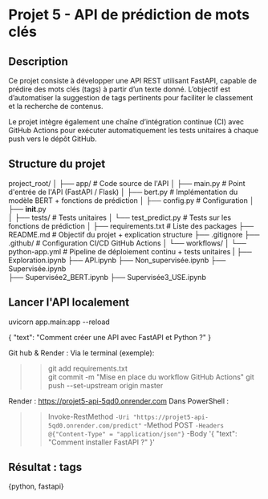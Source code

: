 # Projet 5 - API de prédiction de mots clés

## Description

Ce projet consiste à développer une API REST utilisant FastAPI, capable de prédire des mots clés (tags) à partir d’un texte donné. L’objectif est d’automatiser la suggestion de tags pertinents pour faciliter le classement et la recherche de contenus.

Le projet intègre également une chaîne d’intégration continue (CI) avec GitHub Actions pour exécuter automatiquement les tests unitaires à chaque push vers le dépôt GitHub.

## Structure du projet

project_root/
│
├── app/                        # Code source de l'API
│   ├── main.py                 # Point d'entrée de l'API (FastAPI / Flask)
│   ├── bert.py                 # Implémentation du modèle BERT + fonctions de prédiction
│   ├── config.py               # Configuration
│   ├── __init__.py             
│
├── tests/                      # Tests unitaires
│   └── test_predict.py         # Tests sur les fonctions de prédiction
│
├── requirements.txt            # Liste des packages
├── README.md                   # Objectif du projet + explication structure
├── .gitignore
├── .github/                    # Configuration CI/CD GitHub Actions
│   └── workflows/
│       └── python-app.yml      # Pipeline de déploiement continu + tests unitaires
|
├── Exploration.ipynb
├── API.ipynb 
├── Non_supervisée.ipynb
├── Supervisée.ipynb   
├── Supervisée2_BERT.ipynb 
├── Supervisée3_USE.ipynb 

## Lancer l'API localement
uvicorn app.main:app --reload

{
  "text": "Comment créer une API avec FastAPI et Python ?"
}

Git hub & Render :
Via le terminal (exemple):
>> git add requirements.txt                                           
>> git commit -m "Mise en place du workflow GitHub Actions"
>> git push --set-upstream origin master

Render :
https://projet5-api-5qd0.onrender.com
Dans PowerShell :
>>   Invoke-RestMethod `
>>   -Uri "https://projet5-api-5qd0.onrender.com/predict" `
>>   -Method POST `
>>   -Headers @{"Content-Type" = "application/json"} `
>>   -Body '{ "text": "Comment installer FastAPI ?" }'
>>
Résultat :
tags
----
{python, fastapi}